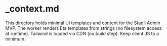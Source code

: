 # _context.md

This directory holds minimal UI templates and content for the Stadli Admin MVP.
The worker renders Eta templates from strings (no filesystem access at runtime).
Tailwind is loaded via CDN (no build step). Keep client JS to a minimum.
